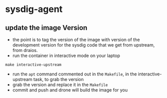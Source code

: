 # sysdig-agent

## update the image Version
- the point is to tag the version of the image with version of the development version for the sysdig code that we get from upstream, from draios.
- run the container in interactive mode on your laptop
```
make interactive-upstream
```
- run the `apt` command commented out in the `Makefile`, in the interactive-upstream task, to grab the version
- grab the version and replace it in the `Makefile`
- commit and push and drone will build the image for you
